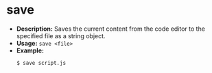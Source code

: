 # save

- **Description:** Saves the current content from the code editor to the specified file as a string object.
- **Usage:** `save <file>`
- **Example:**
  ```
  $ save script.js
  ```
